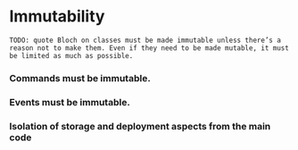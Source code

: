 # Immutability

`TODO: quote Bloch on classes must be made immutable unless there’s a
reason not to make them. Even if they need to be made mutable, it must be
limited as much as possible.`

### Commands must be immutable.

### Events must be immutable.

### Isolation of storage and deployment aspects from the main code